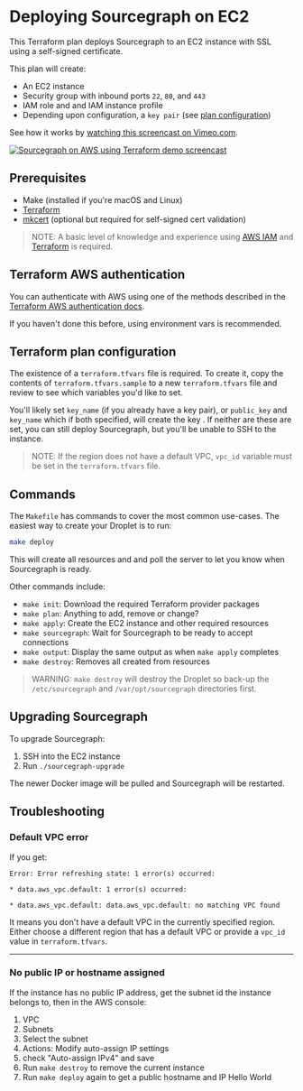 # Deploying Sourcegraph on EC2

This Terraform plan deploys Sourcegraph to an EC2 instance with SSL using a self-signed certificate.

This plan will create:

- An EC2 instance
- Security group with inbound ports `22`, `80`, and `443`
- IAM role and and IAM instance profile
- Depending upon configuration, a `key pair` (see [plan configuration](#terraform-plan-configuration))

See how it works by [watching this screencast on Vimeo.com](https://vimeo.com/327771524).

[![Sourcegraph on AWS using Terraform demo screencast](https://user-images.githubusercontent.com/133014/55365302-dcf02a80-5498-11e9-9bb8-f5ba4bfdb90d.png)](https://vimeo.com/327771524)

## Prerequisites

- Make (installed if you're macOS and Linux)
- [Terraform](https://learn.hashicorp.com/terraform/getting-started/install.html)
- [mkcert](https://github.com/FiloSottile/mkcert) (optional but required for self-signed cert validation)

> NOTE: A basic level of knowledge and experience using [AWS IAM](https://docs.aws.amazon.com/iam/index.html#lang/en_us) and [Terraform](https://www.terraform.io/intro/index.html) is required.

## Terraform AWS authentication

You can authenticate with AWS using one of the methods described in the [Terraform AWS authentication docs](https://www.terraform.io/docs/providers/aws/#environment-variables).

If you haven't done this before, using environment vars is recommended.

## Terraform plan configuration

The existence of a `terraform.tfvars` file is required. To create it, copy the contents of `terraform.tfvars.sample` to a new `terraform.tfvars` file and review to see which variables you'd like to set.

You'll likely set `key_name` (if you already have a key pair), or `public_key` and `key_name` which if both specified, will create the key . If neither are these are set, you can still deploy Sourcegraph, but you'll be unable to SSH to the instance.

> NOTE: If the region does not have a default VPC, `vpc_id` variable must be set in the `terraform.tfvars` file.

## Commands

The `Makefile` has commands to cover the most common use-cases. The easiest way to create your Droplet is to run:

```bash
make deploy
```

This will create all resources and and poll the server to let you know when Sourcegraph is ready.

Other commands include:

- `make init`: Download the required Terraform provider packages
- `make plan`: Anything to add, remove or change?
- `make apply`: Create the EC2 instance and other required resources
- `make sourcegraph`: Wait for Sourcegraph to be ready to accept connections
- `make output`: Display the same output as when `make apply` completes
- `make destroy`: Removes all created from resources

> WARNING: `make destroy` will destroy the Droplet so back-up the `/etc/sourcegraph` and `/var/opt/sourcegraph` directories first.

## Upgrading Sourcegraph

To upgrade Sourcegraph:

1. SSH into the EC2 instance
1. Run `./sourcegraph-upgrade`

The newer Docker image will be pulled and Sourcegraph will be restarted.

## Troubleshooting

### Default VPC error

If you get:

```shell
Error: Error refreshing state: 1 error(s) occurred:

* data.aws_vpc.default: 1 error(s) occurred:

* data.aws_vpc.default: data.aws_vpc.default: no matching VPC found

```

It means you don't have a default VPC in the currently specified region. Either choose a different region that has a default VPC or provide a `vpc_id` value in `terraform.tfvars`.

---

### No public IP or hostname assigned

If the instance has no public IP address, get the subnet id the instance belongs to, then in the AWS console:

1. VPC
1. Subnets
1. Select the subnet
1. Actions: Modify auto-assign IP settings
1. check "Auto-assign IPv4" and save
1. Run `make destroy` to remove the current instance
1. Run `make deploy` again to get a public hostname and IP
Hello World
